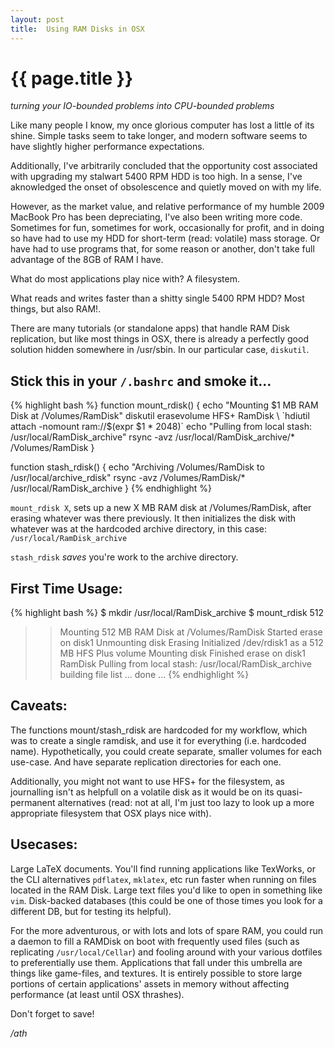```yaml
---
layout: post
title:  Using RAM Disks in OSX
---
```


# {{ page.title }}
*turning your IO-bounded problems into CPU-bounded problems*

Like many people I know, my once glorious computer has lost a little of its shine.
Simple tasks seem to take longer, and modern software seems to have slightly higher performance expectations.

Additionally, I've arbitrarily concluded that the opportunity cost associated with upgrading my stalwart 5400 RPM HDD is too high. In a sense, I've aknowledged the onset of obsolescence and quietly moved on with my life.

However, as the market value, and relative performance of my humble 2009 MacBook Pro has been depreciating, I've also been writing more code. Sometimes for fun, sometimes for work, occasionally for profit, and in doing so have had to use my HDD for short-term (read: volatile) mass storage. Or have had to use programs that, for some reason or another, don't take full advantage of the 8GB of RAM I have.

What do most applications play nice with? A filesystem.

What reads and writes faster than a shitty single 5400 RPM HDD? Most things, but also RAM!.

There are many tutorials (or standalone apps) that handle RAM Disk replication, but like most things in OSX, there is already a perfectly good solution hidden somewhere in /usr/sbin. In our particular case, `diskutil`.

Stick this in your `/.bashrc` and smoke it...
---------------------------------------------
{% highlight bash %}
function mount_rdisk() {
	echo "Mounting $1 MB RAM Disk at /Volumes/RamDisk"
	diskutil erasevolume HFS+ RamDisk \
		`hdiutil attach -nomount ram://$(expr $1 \* 2048)`
	echo "Pulling from local stash: /usr/local/RamDisk_archive"
	rsync -avz /usr/local/RamDisk_archive/* /Volumes/RamDisk
}

function stash_rdisk() {
	echo "Archiving /Volumes/RamDisk to /usr/local/archive_rdisk"
	rsync -avz /Volumes/RamDisk/* /usr/local/RamDisk_archive
}
{% endhighlight %}

`mount_rdisk X`, sets up a new X MB RAM disk at /Volumes/RamDisk, after erasing whatever was there previously.
It then initializes the disk with whatever was at the hardcoded archive directory, in this case: `/usr/local/RamDisk_archive`


`stash_rdisk` *saves* you're work to the archive directory.

First Time Usage:
-----------------
{% highlight bash %}
$ mkdir /usr/local/RamDisk_archive
$ mount_rdisk 512
>> Mounting 512 MB RAM Disk at /Volumes/RamDisk
>> Started erase on disk1
>> Unmounting disk
>> Erasing
>> Initialized /dev/rdisk1 as a 512 MB HFS Plus volume
>> Mounting disk
>> Finished erase on disk1 RamDisk
>> Pulling from local stash: /usr/local/RamDisk_archive
>> building file list ... done
...
{% endhighlight %}

Caveats:
--------
The functions mount/stash_rdisk are hardcoded for my workflow, which was to create a single ramdisk, and use it for everything (i.e. hardcoded name). Hypothetically, you could create separate, smaller volumes for each use-case. And have separate replication directories for each one.

Additionally, you might not want to use HFS+ for the filesystem, as journalling isn't as helpfull on a volatile disk as it would be on its quasi-permanent alternatives (read: not at all, I'm just too lazy to look up a more appropriate filesystem that OSX plays nice with).

Usecases:
---------
Large LaTeX documents. You'll find running applications like TexWorks, or the CLI alternatives `pdflatex`, `mklatex`, etc run faster when running on files located in the RAM Disk.
Large text files you'd like to open in something like `vim`.
Disk-backed databases (this could be one of those times you look for a different DB, but for testing its helpful).

For the more adventurous, or with lots and lots of spare RAM, you could run a daemon to fill a RAMDisk on boot with frequently used files (such as replicating `/usr/local/Cellar`) and fooling around with your various dotfiles to preferentially use them.
Applications that fall under this umbrella are things like game-files, and textures. It is entirely possible to store large portions of certain applications' assets in memory without affecting performance (at least until OSX thrashes).

Don't forget to save!


*/ath*
